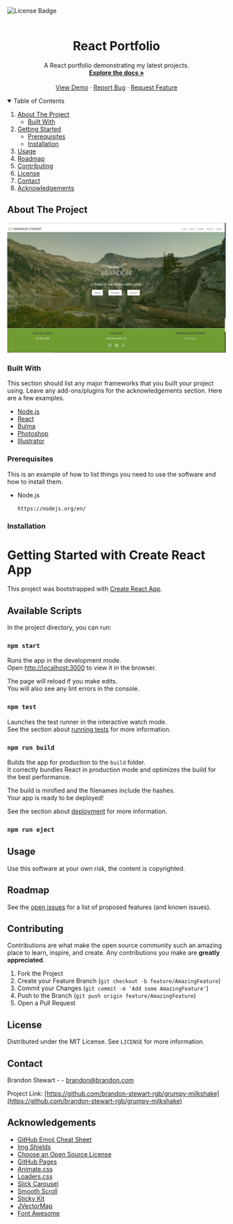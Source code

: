 ![License Badge](https://img.shields.io/static/v1?label=license&message=MIT+License&color=brightgreen&style=for-the-badge)
<br />
<br />
<p align="center">


  <h1 align="center">React Portfolio</h1>

  <p align="center">
    A React portfolio demonstrating my latest projects.
    <br />
    <a href="https://github.com/brandon-stewart-rgb/grumpy-milkshake"><strong>Explore the docs »</strong></a>
    <br />
    <br />
    <a href="https://github.com/brandon-stewart-rgb/grumpy-milkshake">View Demo</a>
    ·
    <a href="https://github.com/brandon-stewart-rgb/grumpy-milkshake/issues">Report Bug</a>
    ·
    <a href="https://github.com/brandon-stewart-rgb/grumpy-milkshake/issues">Request Feature</a>
  </p>
</p>



<!-- TABLE OF CONTENTS -->
<details open="open">
  <summary>Table of Contents</summary>
  <ol>
    <li>
      <a href="#about-the-project">About The Project</a>
      <ul>
        <li><a href="#built-with">Built With</a></li>
      </ul>
    </li>
    <li>
      <a href="#getting-started">Getting Started</a>
      <ul>
        <li><a href="#prerequisites">Prerequisites</a></li>
        <li><a href="#installation">Installation</a></li>
      </ul>
    </li>
    <li><a href="#usage">Usage</a></li>
    <li><a href="#roadmap">Roadmap</a></li>
    <li><a href="#contributing">Contributing</a></li>
    <li><a href="#license">License</a></li>
    <li><a href="#contact">Contact</a></li>
    <li><a href="#acknowledgements">Acknowledgements</a></li>
  </ol>
</details>



<!-- ABOUT THE PROJECT -->
## About The Project

![Screenshot ](public/images/ss.png)



### Built With

This section should list any major frameworks that you built your project using. Leave any add-ons/plugins for the acknowledgements section. Here are a few examples.
* [Node.js](https://getbootstrap.com)
* [React](https://jquery.com)
* [Bulma](https://bulma.io/)
* [Photoshop](https://www.adobe.com/)
* [Illustrator](https://www.adobe.com/)



<!-- GETTING STARTED -->

### Prerequisites

This is an example of how to list things you need to use the software and how to install them.
* Node.js
  ```sh
  https://nodejs.org/en/
  ```

### Installation

# Getting Started with Create React App

This project was bootstrapped with [Create React App](https://github.com/facebook/create-react-app).

## Available Scripts

In the project directory, you can run:

### `npm start`

Runs the app in the development mode.\
Open [http://localhost:3000](http://localhost:3000) to view it in the browser.

The page will reload if you make edits.\
You will also see any lint errors in the console.

### `npm test`

Launches the test runner in the interactive watch mode.\
See the section about [running tests](https://facebook.github.io/create-react-app/docs/running-tests) for more information.

### `npm run build`

Builds the app for production to the `build` folder.\
It correctly bundles React in production mode and optimizes the build for the best performance.

The build is minified and the filenames include the hashes.\
Your app is ready to be deployed!

See the section about [deployment](https://facebook.github.io/create-react-app/docs/deployment) for more information.

### `npm run eject`
 

<!-- USAGE EXAMPLES -->
## Usage

Use this software at your own risk, the content is copyrighted.





<!-- ROADMAP -->
## Roadmap

See the [open issues](https://github.com/brandon-stewart-rgb/grumpy-milkshake/issues) for a list of proposed features (and known issues).



<!-- CONTRIBUTING -->
## Contributing

Contributions are what make the open source community such an amazing place to learn, inspire, and create. Any contributions you make are **greatly appreciated**.

1. Fork the Project
2. Create your Feature Branch (`git checkout -b feature/AmazingFeature`)
3. Commit your Changes (`git commit -m 'Add some AmazingFeature'`)
4. Push to the Branch (`git push origin feature/AmazingFeature`)
5. Open a Pull Request



<!-- LICENSE -->
## License

Distributed under the MIT License. See `LICENSE` for more information.


<!-- CONTACT -->
## Contact

Brandon Stewart -  - brandon@brandon.com

Project Link: [https://github.com/brandon-stewart-rgb/grumpy-milkshake](https://github.com/brandon-stewart-rgb/grumpy-milkshake)



<!-- ACKNOWLEDGEMENTS -->
## Acknowledgements
* [GitHub Emoji Cheat Sheet](https://www.webpagefx.com/tools/emoji-cheat-sheet)
* [Img Shields](https://shields.io)
* [Choose an Open Source License](https://choosealicense.com)
* [GitHub Pages](https://pages.github.com)
* [Animate.css](https://daneden.github.io/animate.css)
* [Loaders.css](https://connoratherton.com/loaders)
* [Slick Carousel](https://kenwheeler.github.io/slick)
* [Smooth Scroll](https://github.com/cferdinandi/smooth-scroll)
* [Sticky Kit](http://leafo.net/sticky-kit)
* [JVectorMap](http://jvectormap.com)
* [Font Awesome](https://fontawesome.com)





